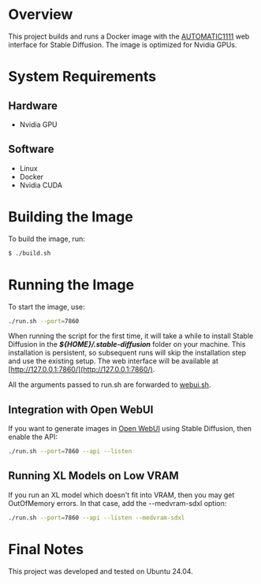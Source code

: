 # Overview
This project builds and runs a Docker image with the [AUTOMATIC1111](https://github.com/AUTOMATIC1111/stable-diffusion-webui) web interface for Stable Diffusion. The image is optimized for Nvidia GPUs.

# System Requirements
## Hardware
* Nvidia GPU
## Software
* Linux 
* Docker
* Nvidia CUDA
# Building the Image
To build the image, run:
```bash
$ ./build.sh
```
# Running the Image
To start the image, use:
```bash
./run.sh --port=7860
```
When running the script for the first time, it will take a while to install Stable Diffusion in the ***${HOME}/.stable-diffusion*** folder on your machine. This installation is persistent, so subsequent runs will skip the installation step and use the existing setup.
The web interface will be available at [http://127.0.0.1:7860/](http://127.0.0.1:7860/).

All the arguments passed to  run.sh are forwarded to [webui.sh](https://github.com/AUTOMATIC1111/stable-diffusion-webui/blob/master/webui.sh).

## Integration with Open WebUI
If you want to generate images in [Open WebUI](https://github.com/open-webui/open-webui) using Stable Diffusion, then enable the API:
```bash
./run.sh --port=7860 --api --listen
```
## Running XL Models on Low VRAM
If you run an XL model which doesn't fit into VRAM, then you may get OutOfMemory errors. In that case, add the --medvram-sdxl option:
```bash
./run.sh --port=7860 --api --listen --medvram-sdxl
```
# Final Notes
This project was developed and tested on Ubuntu 24.04. 
